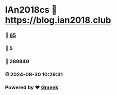 # IAn2018cs :link: https://blog.ian2018.club 
### :page_facing_up: [65](https://blog.ian2018.club/tag.html) 
### :speech_balloon: 5 
### :hibiscus: 289840 
### :alarm_clock: 2024-08-30 10:29:31 
### Powered by :heart: [Gmeek](https://github.com/Meekdai/Gmeek)
